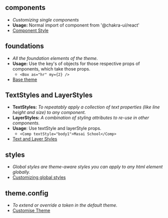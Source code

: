 ## components

- _Customizing single components_
- **Usage:** Normal import of component from '@chakra-ui/react'
- [Component Style](https://chakra-ui.com/docs/theming/component-style)

## foundations

- _All the foundation elements of the theme._
- **Usage:** Use the key's of objects for those respective props of components, which take those props.
  - `<Box as="hr" my={2} />`
- [Base theme](https://chakra-ui.com/docs/theming/theme)

## TextStyles and LayerStyles

- **TextStyles:** _To repeatably apply a collection of text properties (like line height and size) to any component._
- **LayerStyles:** _A combination of styling attributes to re-use in other components._
- **Usage**: Use textStyle and layerStyle props.
  - `<Comp textStyle="body1">Masai School</Comp>`
- [Text and Layer Styles](https://chakra-ui.com/docs/features/text-and-layer-styles#layer-style)

## styles

- _Global styles are theme-aware styles you can apply to any html element globally._
- [Customizing global styles](https://chakra-ui.com/docs/theming/customize-theme#customizing-global-styles)

## theme.config

- _To extend or override a token in the default theme._
- [Customise Theme](https://chakra-ui.com/docs/theming/customize-theme#theme-extension-withdefaultcolorscheme)
